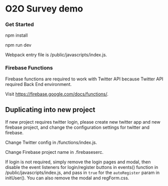 
# O2O Survey demo
### Get Started
npm install

npm run dev

Webpack entry file is /public/javascripts/index.js.

### Firebase Functions
Firebase functions are required to work with Twitter API because Twitter API required Back End environment.

Visit https://firebase.google.com/docs/functions/.

## Duplicating into new project
If new project requires twitter login, please create new twitter app and new firebase project, and change the configuration settings for twitter and firebase.

Change Twitter config in /functions/index.js.

Change Firebase project name in .firebaseserc.



If login is not required, simply remove the login pages and modal, then disable the event listeners for login/register buttons in events() function in /public/javascripts/index.js, and pass in `true` for the `autoRegister` param in initUser(). You can also remove the modal and regForm.css.